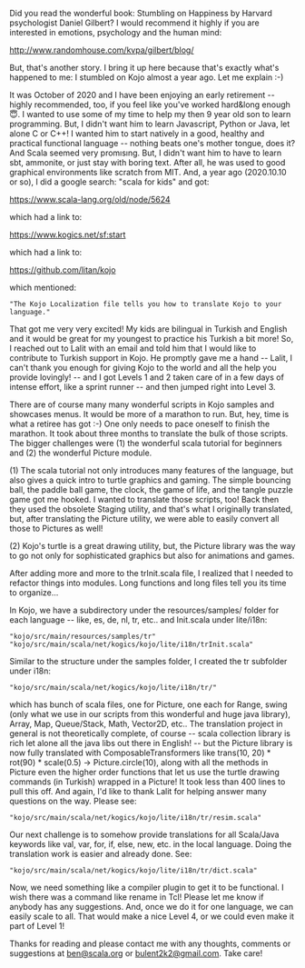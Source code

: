 Did you read the wonderful book: Stumbling on Happiness by Harvard psychologist Daniel Gilbert? I would recommend it highly if you are interested in emotions, psychology and the human mind:

http://www.randomhouse.com/kvpa/gilbert/blog/

But, that's another story. I bring it up here because that's exactly what's happened to me: I stumbled on Kojo almost a year ago. Let me explain :-)   

It was October of 2020 and I have been enjoying an early retirement -- highly recommended, too, if you feel like you've worked hard&long enough 😇. I wanted to use some of my time to help my then 9 year old son to learn programming. But, I didn't want him to learn Javascript, Python or Java, let alone C or C++! I wanted him to start natively in a good, healthy and practical functional language -- nothing beats one's mother tongue, does it? And Scala seemed very promısıng. But, I didn't want him to have to learn sbt, ammonite, or just stay with boring text. After all, he was used to good graphical environments like scratch from MIT. And, a year ago (2020.10.10 or so), I did a google search: "scala for kids" and got: 

https://www.scala-lang.org/old/node/5624

which had a link to:

https://www.kogics.net/sf:start

which had a link to:

https://github.com/litan/kojo

which mentioned:

    "The Kojo Localization file tells you how to translate Kojo to your language." 

That got me very very excited! My kids are bilingual in Turkish and English and it would be great for my youngest to practice his Turkish a bit more! So, I reached out to Lalit with an email and told him that I would like to contribute to Turkish support in Kojo. He promptly gave me a hand -- Lalit, I can't thank you enough for giving Kojo to the world and all the help you provide lovingly! -- and I got Levels 1 and 2 taken care of in a few days of intense effort, like a sprint runner -- and then jumped right into Level 3.

There are of course many many wonderful scripts in Kojo samples and showcases menus. It would be more of a marathon to run. But, hey, time is what a retiree has got :-) One only needs to pace oneself to finish the marathon. It took about three months to translate the bulk of those scripts. The bigger challenges were (1) the wonderful scala tutorial for beginners and (2) the wonderful Picture module. 

(1) The scala tutorial not only introduces many features of the language, but also gives a quick intro to turtle graphics and gaming. The simple bouncing ball, the paddle ball game, the clock, the game of life, and the tangle puzzle game got me hooked. I wanted to translate those scripts, too! Back then they used the obsolete Staging utility, and that's what I originally translated, but, after translating the Picture utility, we were able to easily convert all those to Pictures as well!

(2) Kojo's turtle is a great drawing utility, but, the Picture library was the way to go not only for sophisticated graphics but also for animations and games. 

After adding more and more to the trInit.scala file, I realized that I needed to refactor things into modules. Long functions and long files tell you its time to organize... 

In Kojo, we have a subdirectory under the resources/samples/ folder for each language -- like, es, de, nl, tr, etc.. and <xy>Init.scala under lite/i18n:

    "kojo/src/main/resources/samples/tr"
    "kojo/src/main/scala/net/kogics/kojo/lite/i18n/trInit.scala"
  
Similar to the structure under the samples folder, I created the tr subfolder under i18n: 
  
    "kojo/src/main/scala/net/kogics/kojo/lite/i18n/tr/"
  
which has bunch of scala files, one for Picture, one each for Range, swing (only what we use in our scripts from this wonderful and huge java library), Array, Map, Queue/Stack, Math, Vector2D, etc.. The translation project in general is not theoretically complete, of course -- scala collection library is rich let alone all the java libs out there in English! -- but the Picture library is now fully translated with ComposableTransformers like trans(10, 20) * rot(90) * scale(0.5) -> Picture.circle(10), along with all the methods in Picture even the higher order functions that let us use the turtle drawing commands (in Turkish) wrapped in a Picture! It took less than 400 lines to pull this off. And again, I'd like to thank Lalit for helping answer many questions on the way. Please see:

    "kojo/src/main/scala/net/kogics/kojo/lite/i18n/tr/resim.scala"

Our next challenge is to somehow provide translations for all Scala/Java keywords like val, var, for, if, else, new, etc. in the local language. Doing the translation work is easier and already done. See:

    "kojo/src/main/scala/net/kogics/kojo/lite/i18n/tr/dict.scala"
  
Now, we need something like a compiler plugin to get it to be functional. I wish there was a command like rename in Tcl! Please let me know if anybody has any suggestions. And, once we do it for one language, we can easily scale to all. That would make a nice Level 4, or we could even make it part of Level 1! 

Thanks for reading and please contact me with any thoughts, comments or suggestions at ben@scala.org or bulent2k2@gmail.com. Take care!
